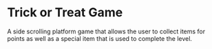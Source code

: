 # Trick or Treat Game
 A side scrolling platform game that allows the user to collect items for points as well as a special item that is used to complete the level.

